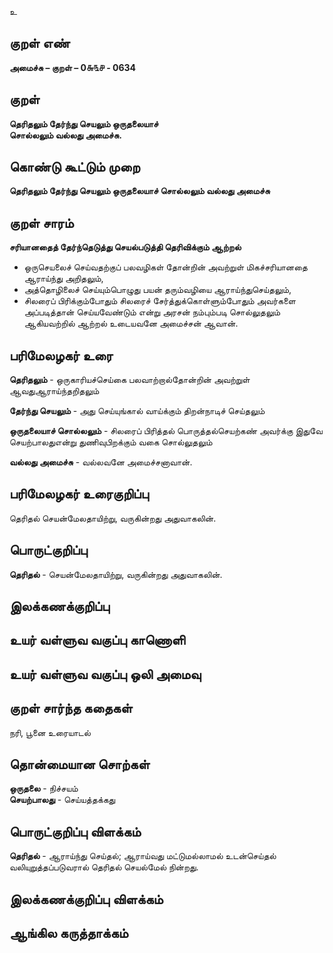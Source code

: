 உ

## குறள் எண் 

**அமைச்சு – குறள் – 0௬௩௪ - 0634**  

## குறள் 

**தெரிதலும் தேர்ந்து செயலும் ஒருதலையாச்  
சொல்லலும் வல்லது அமைச்சு.**  

## கொண்டு கூட்டும் முறை

**தெரிதலும் தேர்ந்து செயலும் ஒருதலையாச் சொல்லலும் வல்லது அமைச்சு**

## குறள் சாரம் 

**சரியானதைத் தேர்ந்தெடுத்து செயல்படுத்தி தெரிவிக்கும் ஆற்றல்**  
* ஒருசெயலைச் செய்வதற்குப் பலவழிகள் தோன்றின் அவற்றுள் மிகச்சரியானதை ஆராய்ந்து அறிதலும்,   
* அத்தொழிலைச் செய்யும்பொழுது பயன் தரும்வழியை ஆராய்ந்துசெய்தலும்,  
* சிலரைப் பிரிக்கும்போதும் சிலரைச் சேர்த்துக்கொள்ளும்போதும் அவர்களை அப்படித்தான் செய்யவேண்டும் என்று அரசன் நம்பும்படி சொல்லுதலும் ஆகியவற்றில் ஆற்றல் உடையவனே அமைச்சன் ஆவான்.  

## பரிமேலழகர் உரை

**தெரிதலும்** - ஒருகாரியச்செய்கை பலவாற்றால்தோன்றின் அவற்றுள் ஆவதுஆராய்ந்தறிதலும்  

**தேர்ந்து செயலும்** - அது செய்யுங்கால் வாய்க்கும் திறன்நாடிச் செய்தலும்  

**ஒருதலையாச் சொல்லலும்** - சிலரைப் பிரித்தல் பொருத்தல்செயற்கண் அவர்க்கு இதுவே செயற்பாலதுஎன்று துணிவுபிறக்கும் வகை சொல்லுதலும்  

**வல்லது அமைச்சு** - வல்லவனே அமைச்சனாவான்.  

## பரிமேலழகர் உரைகுறிப்பு   

தெரிதல் செயன்மேலதாயிற்று, வருகின்றது அதுவாகலின்.   

## பொருட்குறிப்பு 

**தெரிதல்** - செயன்மேலதாயிற்று, வருகின்றது அதுவாகலின்.     

## இலக்கணக்குறிப்பு  


## உயர் வள்ளுவ வகுப்பு காணொளி


## உயர் வள்ளுவ வகுப்பு ஒலி அமைவு 

 
## குறள் சார்ந்த கதைகள் 

நரி, பூனை உரையாடல் 


## தொன்மையான சொற்கள்

**ஒருதலை** - நிச்சயம்  
**செயற்பாலது** - செய்யத்தக்கது  

## பொருட்குறிப்பு விளக்கம்

**தெரிதல்** - ஆராய்ந்து செய்தல்; ஆராய்வது மட்டுமல்லாமல் உடன்செய்தல் வலியுறுத்தப்படுவரால் தெரிதல் செயல்மேல் நின்றது.  

## இலக்கணக்குறிப்பு விளக்கம்


## ஆங்கில கருத்தாக்கம் 


